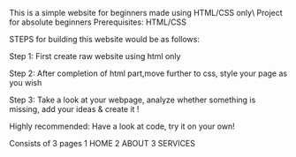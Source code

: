 This is a simple website for beginners made using HTML/CSS only\\
Project for absolute beginners
Prerequisites: HTML/CSS

STEPS for building this website would be as follows:

Step 1: First create raw website using html only

Step 2: After completion of html part,move further to css,
style your page as you wish

Step 3: Take a look at your webpage, analyze whether something is missing, add your ideas & create it !

Highly recommended:
Have a look at code, try it on your own!

Consists of 3 pages
1 HOME
2 ABOUT
3 SERVICES

